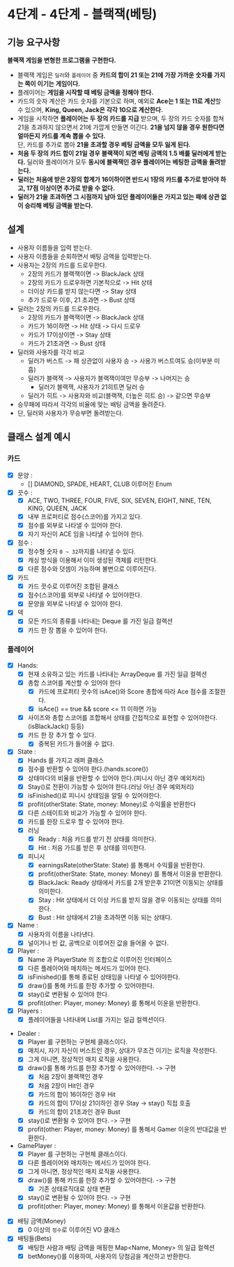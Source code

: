 # 4단계 - 4단계 - 블랙잭(베팅)
## 기능 요구사항
   
**블랙잭 게임을 변형한 프로그램을 구현한다.**      
* 블랙잭 게임은 `딜러`와 `플레이어` 중 **카드의 합이 21 또는 21에 가장 가까운 숫자를 가지는 쪽이 이기는 게임이다.**  
* 플레이어는 **게임을 시작할 때 베팅 금액을 정해야 한다.**  
* 카드의 숫자 계산은 카드 숫자를 기본으로 하며, 
  예외로 **Ace는 1 또는 11로 계산**할 수 있으며, 
  **King, Queen, Jack은 각각 10으로 계산한다.**
* 게임을 시작하면 **플레이어는 두 장의 카드를 지급** 받으며, 
  두 장의 카드 숫자를 합쳐 21을 초과하지 않으면서 21에 가깝게 만들면 이긴다.
  **21을 넘지 않을 경우 원한다면 얼마든지 카드를 계속 뽑을 수 있다.**  
  단, 카드를 추가로 뽑아 **21을 초과할 경우 베팅 금액을 모두 잃게 된다.**  
* **처음 두 장의 카드 합이 21일 경우 블랙잭이 되면 베팅 금액의 1.5 배를 딜러에게 받는다.** 
  딜러와 플레이어가 모두 **동시에 블랙잭인 경우 플레이어는 베팅한 금액을 돌려받는다.**
* **딜러는 처음에 받은 2장의 합계가 16이하이면 반드시 1장의 카드를 추가로 받아야 하고, 17점 이상이면 추가로 받을 수 없다.**
* **딜러가 21을 초과하면 그 시점까지 남아 있던 플레이어들은 가지고 있는 패에 상관 없이 승리해 베팅 금액을 받는다.**

## 설계 
* 사용자 이름들을 입력 받는다.   
* 사용자 이름들을 순회하면서 배팅 금액을 입력받는다.  
* 사용자는 2장의 카드를 드로우한다.  
    * 2장의 카드가 블랙잭이면 -> BlackJack 상태 
    * 2장의 카드가 드로우하면 기본적으로 -> Hit 상태 
    * 더이상 카드를 받지 않는다면 -> Stay 상태   
    * 추가 드로우 이후, 21 초과면 -> Bust 상태
* 딜러는 2장의 카드를 드로우한다.  
    * 2장의 카드가 블랙잭이면 -> BlackJack 상태
    * 카드가 16이하면 -> Hit 상태 -> 다시 드로우
    * 카드가 17이상이면 -> Stay 상태 
    * 카드가 21초과면 -> Bust 상태
* 딜러와 사용자를 각각 비교 
    * 딜러가 버스트 -> 패 상관없이 사용자 승 -> 사용가 버스트여도 승(이부분 미흡)
    * 딜러가 블랙잭 -> 사용자가 블랙잭이여만 무승부 -> 나머지는 승 
      * 딜러가 블랙잭, 사용자가 21히트면 딜러 승 
    * 딜러가 히트 -> 사용자와 비교(블랙잭, 더높은 히트 승) -> 같으면 무승부
* 승무패에 따라서 각각의 비율에 맞는 배팅 금액을 돌려준다.     
* 단, 딜러와 사용자가 무승부면 돌려받는다.  

## 클래스 설계 예시
### 카드 
* [x] 문양 :
  * [] DIAMOND, SPADE, HEART, CLUB 이루어진 Enum
* [x] 끗수 :
  * [x] ACE, TWO, THREE, FOUR, FIVE, SIX, SEVEN, EIGHT, NINE, TEN, KING, QUEEN, JACK
  * [x] 내부 프로퍼티로 점수(스코어)를 가지고 있다.
  * [x] 점수를 외부로 나타낼 수 있어야 한다.    
  * [x] 자기 자신이 ACE 임을 나타낼 수 있어야 한다.
* [x] 점수 : 
  * [x] 정수형 숫자 `0 ~ 32`까지를 나타낼 수 있다.    
  * [x] 캐싱 방식을 이용해서 이미 생성된 객체를 리턴한다.     
  * [x] 다른 점수와 덧셈이 가능하며 불변으로 이루어진다.
* [x] 카드
  * [x] 카드 끗수로 이루어진 조합된 클래스 
  * [x] 점수(스코어)를 외부로 나타낼 수 있어야한다.
  * [x] 문양을 외부로 나타낼 수 있어야 한다.     
* [x] 덱
  * [x] 모든 카드의 종류를 나타내는 Deque<Card> 를 가진 일급 컬렉션 
  * [x] 카드 한 장 뽑을 수 있어야 한다.  
  
### 플레이어
* [x] Hands:
  * [x] 현재 소유하고 있는 카드를 나타내는 ArrayDeque<Card> 를 가진 일급 컬렉션  
  * [x] 총합 스코어를 계산할 수 있어야 한다  
    * [x] 카드에 프로퍼티 끗수의 isAce()와 Score 총합에 따라 Ace 점수를 조절한다.
    * [x] isAce() == true && score <= 11 이하면 가능
  * [x] 사이즈와 총합 스코어를 조합해서 상태를 간접적으로 표현할 수 있어야한다.(isBlackJack() 등등)   
  * [x] 카드 한 장 추가 할 수 있다.     
    * [x] 중복된 카드가 들어올 수 없다.
* [x] State :
  * [x] Hands 를 가지고 래퍼 클래스 
  * [x] 점수를 반환할 수 있어야 한다.(hands.score())
  * [x] 상태마다의 비율을 반환할 수 있어야 한다.(피니시 아닌 경우 예외처리)   
  * [x] Stay()로 전환이 가능할 수 있어야 한다.(러닝 아닌 경우 예외처리) 
  * [x] isFinished()로 피니시 상태임을 알릴 수 있어야한다. 
  * [x] profit(otherState: State, money: Money)로 수익률을 반환한다
  * [x] 다른 스테이트와 비교가 가능할 수 있어야 한다.  
  * [x] 카드를 한장 드로우 할 수 있어야 한다.  
  * [x] 러닝 
    * [x] Ready : 처음 카드를 받기 전 상태를 의미한다.   
    * [x] Hit : 처음 가드를 받은 후 상태를 의미한다.  
  * [x] 피니시 
    * [x] earningsRate(otherState: State) 를 통해서 수익률을 반환한다.
    * [x] profit(otherState: State, money: Money) 를 통해서 이윤을 반환한다.
    * [x] BlackJack: Ready 상태에서 카드를 2개 받은후 21이면 이동되는 상태를 의미한다.  
    * [x] Stay : Hit 상태에서 더 이상 카드를 받지 않을 경우 이동되는 상태를 의미한다.   
    * [x] Bust : Hit 상태에서 21을 초과하면 이동 되는 상태다.
* [x] Name : 
  * [x] 사용자의 이름을 나타낸다.  
  * [x] 널이거나 빈 값, 공백으로 이루어진 값을 들어올 수 없다.  
* [x] Player : 
  * [x] Name 과 PlayerState 의 조합으로 이루어진 인터페이스
  * [x] 다른 플레이어와 매치하는 메서드가 있어야 한다.  
  * [x] isFinished()를 통해 종료된 상태임을 나타낼 수 있어야한다.  
  * [x] draw()를 통해 카드를 한장 추가할 수 있어야한다.   
  * [x] stay()로 변환될 수 있어야 한다.  
  * [x] profit(other: Player, money: Money) 를 통해서 이윤을 반환한다.
* [x] Players : 
  * [x] 플레이어들을 나타내며 List<Player>를 가지는 일급 컬렉션이다.   
* Dealer : 
  * [x] Player 를 구현하는 구현체 클래스이다.  
  * [x] 매치시, 자기 자신이 버스트인 경우, 상대가 무조건 이기는 로직을 작성한다.  
  * [x] 그게 아니면, 정상적인 매치 로직을 사용한다.  
  * [x] draw()를 통해 카드를 한장 추가할 수 있어야한다. -> 구현
    * [x] 처음 2장이 블랙잭인 경우
    * [x] 처음 2장이 Hit인 경우
    * [x] 카드의 합이 16이하인 경우 Hit
    * [x] 카드의 합이 17이상 21이하인 경우 Stay -> stay() 직접 호출
    * [x] 카드의 합이 21초과인 경우 Bust
  * [x] stay()로 변환될 수 있어야 한다. -> 구현
  * [x] profit(other: Player, money: Money) 를 통해서 Gamer 이윤의 반대값을 반환한다.
* GamePlayer :
  * [x] Player 를 구현하는 구현체 클래스이다.
  * [x] 다른 플레이어와 매치하는 메서드가 있어야 한다.
  * [x] 그게 아니면, 정상적인 매치 로직을 사용한다.
  * [x] draw()를 통해 카드를 한장 추가할 수 있어야한다. -> 구현
    * [x] 기존 상태로직대로 상태 변환 
  * [x] stay()로 변환될 수 있어야 한다. -> 구현
  * [x] profit(other: Player, money: Money) 를 통해서 이윤값을 반환한다.
* [x] 배팅 금액(Money) 
  * [x] 0 이상의 `정수`로 이루어진 VO 클래스   
* [x] 배팅들(Bets) 
  * [x] 배팅한 사람과 배팅 금액을 매핑한 Map<Name, Money> 의 일급 컬렉션 
  * [x] betMoney()를 이용하여, 사용자의 당첨금을 계산하고 반환한다.

